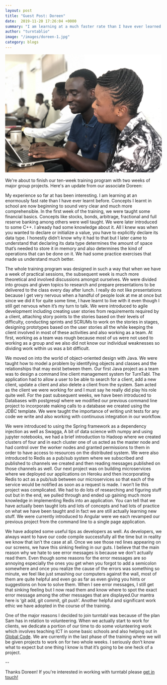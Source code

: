 ```yaml
---
layout: post
title: "Guest Post: Doreen"
date:  2019-11-20 17:26:04 +0000
summary: "I am learning at a much faster rate than I have ever learned before"
author: "turntablio"
image: "/images/doreen-1.jpg"
category: blogs
---
```


![Doreen](/images/doreen-1.jpg "Doreen in class at turntabl")

We're about to finish our ten-week training program with two weeks of major group projects. Here's an update from our associate Doreen:

My experience so far at  has been interesting. I am learning at an enormously fast rate than I have ever learnt before. Concepts I learnt in school are now beginning to sound very clear and much more comprehensible. In the first week of the training, we were taught some financial basics. Concepts like stocks, bonds, arbitrage, fractional and full reserve banking among others were well taught. We were later introduced to some C++. I already had some knowledge about it. All I knew was when you wanted to declare or initialize a value, you have to explicitly declare its data type. I honestly didn’t know why it had to that but I later came to understand that declaring its data type determines the amount of space that’s needed to store it in memory and also determines the kind of operations that can be done on it. We had some practice exercises that made us understand much better.

The whole training program was designed in such a way that when we have a week of practical sessions, the subsequent week is much more theoretical and involved discussions amongst ourselves. We were divided into groups and given topics to research and prepare presentations to be delivered to the class every day after lunch. I really do not like presentations because I get very nervous when a handful of people look at me at once but since we did it for quite some time, I have learnt to live with it even though I still get nervous when it’s my turn to talk. We were introduced to agile development including creating user stories from requirements required by a client, attaching story points to the stories based on their levels of difficulty, conducting sprints and SCRUMs to work on the stories in stages, designing prototypes based on the user stories all the while keeping the client involved in most of these activities and also working as a team. At first, working as a team was rough because most of us were not used to working as a group and we also did not know our individual weaknesses so dividing work within us was a bit difficult.

We moved on into the world of object-oriented design with Java. We were taught how to model a problem by identifying objects and classes and the relationships that may exist between them. Our first Java project as a team was to design a command line client management system for TurnTabl. The application had to allow a user to be able to search for a client, add a new client, update a client and also delete a client from the system. Sam acted as the client we were working for and I must say he really did play his role quite well. For the past subsequent weeks, we have been introduced to Databases with postgresql where we modified our previous command line project to incorporate making calls to a database we created using the JDBC template. We were taught the importance of writing unit tests for any code we write and also working with continuous integration in our workflow.

We were introduced to using the Spring framework as a dependency injection as well as Swagga, A bit of data science with numpy and using jupyter notebooks, we had a brief introduction to Hadoop where we created clusters of four and in each cluster one of us acted as the master node and had control over the worker nodes and granted permissions to them in order to have access to resources on the distributed system. We were also introduced to Redis as a pub/sub system where we subscribed and published to channels we created and then reading messages published on those channels as well. Our next project was on building microservices where we deployed our applications on Heroku and then incorporating Redis to act as a pub/sub between our microservices so that each of the service would be notified as soon as a request is made. I won’t lie this project was complicated. We had to do lots of researching and figuring stuff out but in the end, we pulled through and ended up gaining much more knowledge in implementing Redis into an application. You can tell that we have actually been taught lots and lots of concepts and had lots of practice on what we have been taught and in fact we are still actually learning new stuff. We were currently introduced to Angular were we each revamped our previous project from the command line to a single page application.

We have adopted some useful tips as developers as well. As developers, we always want to have our code compile successfully all the time but in reality we know that isn’t the case at all. Once we see those red lines appearing on our screens, we have this sinking feeling in our guts. I believe that the main reason why we hate to see error messages is because we don’t actually read them. Even though some reasons for the error messages are so annoying especially the ones you get when you forgot to add a semicolon somewhere and once you realize the cause of the errors was something so minute, we feel like just smashing our computers against the wall, most of them are quite helpful and even go as far as even giving you hints or suggestions on how to solve them. When I see error messages, I still get that sinking feeling but I now read them and know where to spot the exact error message among the other messages that are displayed.Our mantra here is ‘git add, git commit, git push’. Another helpful and significant work ethic we have adopted in the course of the training.

One of the major reasons I decided to join turntabl was because of the plan Sam has in relation to volunteering. When we actually start to work for clients, we dedicate a portion of our time to do some volunteering work which involves teaching ICT in some basic schools and also helping out in <a href="https://globalcode.org.uk/" class="link">Global Code</a>. We are currently in the last phase of the training where we will be given projects to work on for two whole weeks. I seriously don’t know what to expect but one thing I know is that it’s going to be one heck of a project.

--

Thanks Doreen! If you're interested in working with turntabl please <a href="mailto:sales@globalcode.org.uk" class="link">get in touch!</a>

